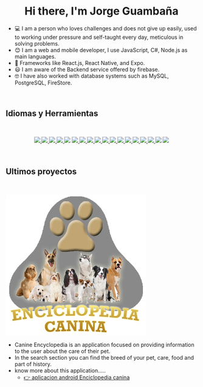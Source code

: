 # <h1 align="center"> Hi there, I'm Jorge Guambaña</h1>

- 💻 I am a person who loves challenges and does not give up easily, used to working under pressure and self-taught every day, meticulous in solving problems.
- 😊 I am a web and mobile developer, I use JavaScript, C#, Node.js as main languages.
- 🙌 Frameworks like React.js, React Native, and Expo.
- 😃 I am aware of the Backend service offered by firebase.
- 🤓 I have also worked with database systems such as MySQL, PostgreSQL, FireStore.

<br />


## Idiomas y Herramientas
<br />

<p align="center">
    <a href="" target="_blank"> <img src="https://img.shields.io/badge/Ubuntu-E95420?style=for-the-badge&logo=ubuntu&logoColor=white"/> </a >
    <a href="" target="_blank"> <img src="https://img.shields.io/badge/Windows-0078D6?style=for-the-badge&logo=windows&logoColor=white"/> </a >
    <a href="" target="_blank"> <img src="https://img.shields.io/badge/Android-3DDC84?style=for-the-badge&logo=android&logoColor=white"/> </a >
    <a href="" target="_blank"> <img src="https://img.shields.io/badge/JavaScript-F7DF1E?style=for-the-badge&logo=javascript&logoColor=black"/> </a >
    <a href="" target="_blank"><img src="https://img.shields.io/badge/TypeScript-007ACC?style=for-the-badge&logo=typescript&logoColor=white"/></a >
    <a href="" target="_blank"> <img src="https://img.shields.io/badge/Node.js-43853D?style=for-the-badge&logo=node.js&logoColor=white"/ > </a>
    <a href="" target="_blank"> <img src="https://img.shields.io/badge/HTML5-E34F26?style=for-the-badge&logo=html5&logoColor=white"/> </a >
    <a href="" target="_blank"> <img src="https://img.shields.io/badge/CSS3-1572B6?style=for-the-badge&logo=css3&logoColor=white"/> </a >
    <a href="" target="_blank"> <img src="https://img.shields.io/badge/React-20232A?style=for-the-badge&logo=react&logoColor=61DAFB"/> </a >
    <a href="" target="_blank"> <img src="https://img.shields.io/badge/React_Router-CA4245?style=for-the-badge&logo=react-router&logoColor=white"/>
    <a href="" target="_blank"> <img src="https://img.shields.io/badge/React_Native-20232A?style=for-the-badge&logo=react&logoColor=61DAFB"/> </a >
    <a href="" target="_blank"> <img src="https://img.shields.io/badge/Bootstrap-563D7C?style=for-the-badge&logo=bootstrap&logoColor=white"/> </a >
    <a href="" target="_blank"> <img src="https://img.shields.io/badge/Material--UI-0081CB?style=for-the-badge&logo=material-ui&logoColor=white" /> </a>
    <a href="" target="_blank"> <img src="https://img.shields.io/badge/MongoDB-4EA94B?style=for-the-badge&logo=mongodb&logoColor=white"/> </a >
    <a href="" target="_blank"> <img src="https://img.shields.io/badge/PostgreSQL-316192?style=for-the-badge&logo=postgresql&logoColor=white"/> </a >
    <a href="" target="_blank"> <img src="https://img.shields.io/badge/MySQL-00000F?style=for-the-badge&logo=mysql&logoColor=white"/> </a >
    <a href="" target="_blank"> <img src="https://img.shields.io/badge/Microsoft_Excel-217346?style=for-the-badge&logo=microsoft-excel&logoColor=white"/></a>
    <a href="" target="_blank"> <img src="https://img.shields.io/badge/Microsoft_Word-2B579A?style=for-the-badge&logo=microsoft-word&logoColor=white"/></a>
</p>
<br />
    
    
## Ultimos proyectos
<br />

![](./assets/logo.png)
    
- Canine Encyclopedia is an application focused on providing information to the user about the care of their pet.    
- In the search section you can find the breed of your pet, care, food and part of history.
- know more about this application.....
    - <a href="https://play.google.com/store/apps/details?id=comm.examplee.luisi.conocetumascota&hl=es" target="_blank">👉 aplicacion android Enciclopedia canina</a>
